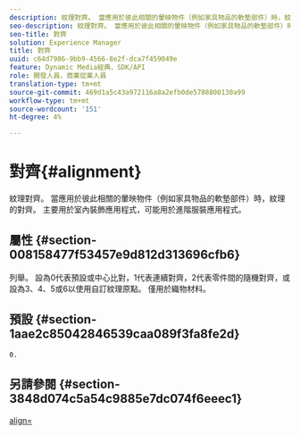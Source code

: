 ```yaml
---
description: 紋理對齊。 當應用於彼此相關的暈映物件（例如家具物品的軟墊部件）時，紋理的對齊。 主要用於室內裝飾應用程式，可能用於進階服裝應用程式。
seo-description: 紋理對齊。 當應用於彼此相關的暈映物件（例如家具物品的軟墊部件）時，紋理的對齊。 主要用於室內裝飾應用程式，可能用於進階服裝應用程式。
seo-title: 對齊
solution: Experience Manager
title: 對齊
uuid: c64d7986-9bb9-4566-8e2f-dca7f459049e
feature: Dynamic Media經典，SDK/API
role: 開發人員，商業從業人員
translation-type: tm+mt
source-git-commit: 469d1a5c43a972116a8a2efb0de5708800130a99
workflow-type: tm+mt
source-wordcount: '151'
ht-degree: 4%

---
```



# 對齊{#alignment}

紋理對齊。 當應用於彼此相關的暈映物件（例如家具物品的軟墊部件）時，紋理的對齊。 主要用於室內裝飾應用程式，可能用於進階服裝應用程式。

## 屬性 {#section-008158477f53457e9d812d313696cfb6}

列舉。 設為0代表預設或中心比對，1代表連續對齊，2代表零件間的隨機對齊，或設為3、4、5或6以使用自訂紋理原點。 僅用於織物材料。

## 預設 {#section-1aae2c85042846539caa089f3fa8fe2d}

`0.`

## 另請參閱 {#section-3848d074c5a54c9885e7dc074f6eeec1}

[align=](../../../../../ir-api/http-protocol/image-rendering-api-ref/c-ir-http-protocol-ref/c-ir-http-protocol-command-reference/r-ir-align.md#reference-4d63baa522ce42f9b15167ba34c5c6a7)
